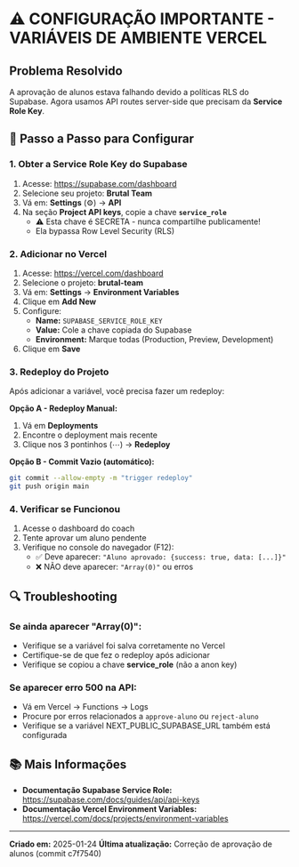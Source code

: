 # ⚠️ CONFIGURAÇÃO IMPORTANTE - VARIÁVEIS DE AMBIENTE VERCEL

## Problema Resolvido
A aprovação de alunos estava falhando devido a políticas RLS do Supabase.
Agora usamos API routes server-side que precisam da **Service Role Key**.

## 📝 Passo a Passo para Configurar

### 1. Obter a Service Role Key do Supabase

1. Acesse: https://supabase.com/dashboard
2. Selecione seu projeto: **Brutal Team**
3. Vá em: **Settings** (⚙️) → **API**
4. Na seção **Project API keys**, copie a chave **`service_role`**
   - ⚠️ Esta chave é SECRETA - nunca compartilhe publicamente!
   - Ela bypassa Row Level Security (RLS)

### 2. Adicionar no Vercel

1. Acesse: https://vercel.com/dashboard
2. Selecione o projeto: **brutal-team**
3. Vá em: **Settings** → **Environment Variables**
4. Clique em **Add New**
5. Configure:
   - **Name:** `SUPABASE_SERVICE_ROLE_KEY`
   - **Value:** Cole a chave copiada do Supabase
   - **Environment:** Marque todas (Production, Preview, Development)
6. Clique em **Save**

### 3. Redeploy do Projeto

Após adicionar a variável, você precisa fazer um redeploy:

**Opção A - Redeploy Manual:**
1. Vá em **Deployments**
2. Encontre o deployment mais recente
3. Clique nos 3 pontinhos (⋯) → **Redeploy**

**Opção B - Commit Vazio (automático):**
```bash
git commit --allow-empty -m "trigger redeploy"
git push origin main
```

### 4. Verificar se Funcionou

1. Acesse o dashboard do coach
2. Tente aprovar um aluno pendente
3. Verifique no console do navegador (F12):
   - ✅ Deve aparecer: `"Aluno aprovado: {success: true, data: [...]}"`
   - ❌ NÃO deve aparecer: `"Array(0)"` ou erros

## 🔍 Troubleshooting

### Se ainda aparecer "Array(0)":
- Verifique se a variável foi salva corretamente no Vercel
- Certifique-se de que fez o redeploy após adicionar
- Verifique se copiou a chave **service_role** (não a anon key)

### Se aparecer erro 500 na API:
- Vá em Vercel → Functions → Logs
- Procure por erros relacionados a `approve-aluno` ou `reject-aluno`
- Verifique se a variável NEXT_PUBLIC_SUPABASE_URL também está configurada

## 📚 Mais Informações

- **Documentação Supabase Service Role:** https://supabase.com/docs/guides/api/api-keys
- **Documentação Vercel Environment Variables:** https://vercel.com/docs/projects/environment-variables

---

**Criado em:** 2025-01-24
**Última atualização:** Correção de aprovação de alunos (commit c7f7540)
